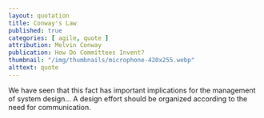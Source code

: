 ```yaml
---
layout: quotation
title: Conway's Law
published: true
categories: [ agile, quote ]
attribution: Melvin Conway
publication: How Do Committees Invent?
thumbnail: "/img/thumbnails/microphone-420x255.webp"
alttext: quote
---
```


We have seen that this fact has important implications for the management of system design... 
A design effort should be organized according to the need for communication.
